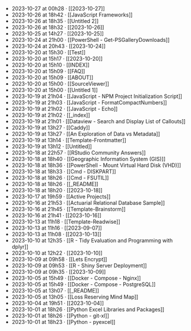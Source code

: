 - 2023-10-27 at 00h28 · [[2023-10-27]]
- 2023-10-26 at 18h42 · [[JavaScript Frameworks]]
- 2023-10-26 at 18h35 · [[Untitled 2]]
- 2023-10-26 at 18h32 · [[2023-10-26]]
- 2023-10-25 at 14h27 · [[2023-10-25]]
- 2023-10-24 at 21h00 · [[PowerShell - Get-PSGalleryDownloads]]
- 2023-10-24 at 20h43 · [[2023-10-24]]
- 2023-10-20 at 15h30 · [[Test]]
- 2023-10-20 at 15h17 · [[2023-10-20]]
- 2023-10-20 at 15h10 · [[INDEX]]
- 2023-10-20 at 15h09 · [[FAQ]]
- 2023-10-20 at 15h09 · [[ABOUT]]
- 2023-10-20 at 15h00 · [[SourceViewer]]
- 2023-10-20 at 15h00 · [[Untitled 1]]
- 2023-10-19 at 21h04 · [[JavaScript - NPM Project Initialization Script]]
- 2023-10-19 at 21h03 · [[JavaScript - FormatCompactNumbers]]
- 2023-10-19 at 21h02 · [[JavaScript - Echo]]
- 2023-10-19 at 21h02 · [[_index]]
- 2023-10-19 at 21h01 · [[Dataview - Search and Display List of Callouts]]
- 2023-10-19 at 13h27 · [[Caddy]]
- 2023-10-19 at 13h27 · [[An Exploration of Data vs Metadata]]
- 2023-10-19 at 13h14 · [[Template-Frontmatter]]
- 2023-10-19 at 13h12 · [[Untitled]]
- 2023-10-18 at 22h57 · [[RStudio Community Answers]]
- 2023-10-18 at 18h40 · [[Geographic Information System (GIS)]]
- 2023-10-18 at 18h36 · [[PowerShell - Mount Virtual Hard Disk (VHD)]]
- 2023-10-18 at 18h33 · [[Cmd - DISKPART]]
- 2023-10-18 at 18h26 · [[Cmd - FSUTIL]]
- 2023-10-18 at 18h26 · [[_README]]
- 2023-10-18 at 18h20 · [[2023-10-18]]
- 2023-10-17 at 19h59 · [[Active Projects]]
- 2023-10-16 at 21h53 · [[Actuarial Relational Database Sample]]
- 2023-10-16 at 21h45 · [[Template-Brainstorm]]
- 2023-10-16 at 21h41 · [[2023-10-16]]
- 2023-10-13 at 11h18 · [[Template-Readwise]]
- 2023-10-13 at 11h16 · [[2023-09-07]]
- 2023-10-13 at 11h08 · [[2023-10-13]]
- 2023-10-10 at 12h35 · [[R - Tidy Evaluation and Programming with dplyr]]
- 2023-10-10 at 12h22 · [[2023-10-10]]
- 2023-10-09 at 09h58 · [[Lets Encrypt]]
- 2023-10-09 at 09h53 · [[R - Shiny Server Deployment]]
- 2023-10-09 at 09h35 · [[2023-10-09]]
- 2023-10-05 at 15h49 · [[Docker - Compose - Nginx]]
- 2023-10-05 at 15h49 · [[Docker - Compose - PostgreSQL]]
- 2023-10-05 at 13h07 · [[_README]]
- 2023-10-05 at 13h05 · [[Loss Reserving Mind Map]]
- 2023-10-04 at 19h51 · [[2023-10-04]]
- 2023-10-01 at 18h26 · [[Python Excel Libraries and Packages]]
- 2023-10-01 at 18h26 · [[Python - git-xl]]
- 2023-10-01 at 18h23 · [[Python - pyexcel]]
